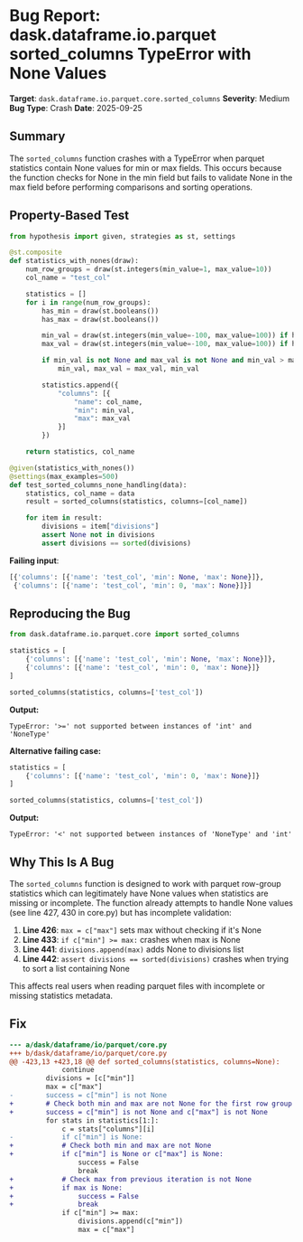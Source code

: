 # Bug Report: dask.dataframe.io.parquet sorted_columns TypeError with None Values

**Target**: `dask.dataframe.io.parquet.core.sorted_columns`
**Severity**: Medium
**Bug Type**: Crash
**Date**: 2025-09-25

## Summary

The `sorted_columns` function crashes with a TypeError when parquet statistics contain None values for min or max fields. This occurs because the function checks for None in the min field but fails to validate None in the max field before performing comparisons and sorting operations.

## Property-Based Test

```python
from hypothesis import given, strategies as st, settings

@st.composite
def statistics_with_nones(draw):
    num_row_groups = draw(st.integers(min_value=1, max_value=10))
    col_name = "test_col"

    statistics = []
    for i in range(num_row_groups):
        has_min = draw(st.booleans())
        has_max = draw(st.booleans())

        min_val = draw(st.integers(min_value=-100, max_value=100)) if has_min else None
        max_val = draw(st.integers(min_value=-100, max_value=100)) if has_max else None

        if min_val is not None and max_val is not None and min_val > max_val:
            min_val, max_val = max_val, min_val

        statistics.append({
            "columns": [{
                "name": col_name,
                "min": min_val,
                "max": max_val
            }]
        })

    return statistics, col_name

@given(statistics_with_nones())
@settings(max_examples=500)
def test_sorted_columns_none_handling(data):
    statistics, col_name = data
    result = sorted_columns(statistics, columns=[col_name])

    for item in result:
        divisions = item["divisions"]
        assert None not in divisions
        assert divisions == sorted(divisions)
```

**Failing input**:
```python
[{'columns': [{'name': 'test_col', 'min': None, 'max': None}]},
 {'columns': [{'name': 'test_col', 'min': 0, 'max': None}]}]
```

## Reproducing the Bug

```python
from dask.dataframe.io.parquet.core import sorted_columns

statistics = [
    {'columns': [{'name': 'test_col', 'min': None, 'max': None}]},
    {'columns': [{'name': 'test_col', 'min': 0, 'max': None}]}
]

sorted_columns(statistics, columns=['test_col'])
```

**Output:**
```
TypeError: '>=' not supported between instances of 'int' and 'NoneType'
```

**Alternative failing case:**
```python
statistics = [
    {'columns': [{'name': 'test_col', 'min': 0, 'max': None}]}
]

sorted_columns(statistics, columns=['test_col'])
```

**Output:**
```
TypeError: '<' not supported between instances of 'NoneType' and 'int'
```

## Why This Is A Bug

The `sorted_columns` function is designed to work with parquet row-group statistics which can legitimately have None values when statistics are missing or incomplete. The function already attempts to handle None values (see line 427, 430 in core.py) but has incomplete validation:

1. **Line 426**: `max = c["max"]` sets max without checking if it's None
2. **Line 433**: `if c["min"] >= max:` crashes when max is None
3. **Line 441**: `divisions.append(max)` adds None to divisions list
4. **Line 442**: `assert divisions == sorted(divisions)` crashes when trying to sort a list containing None

This affects real users when reading parquet files with incomplete or missing statistics metadata.

## Fix

```diff
--- a/dask/dataframe/io/parquet/core.py
+++ b/dask/dataframe/io/parquet/core.py
@@ -423,13 +423,18 @@ def sorted_columns(statistics, columns=None):
             continue
         divisions = [c["min"]]
         max = c["max"]
-        success = c["min"] is not None
+        # Check both min and max are not None for the first row group
+        success = c["min"] is not None and c["max"] is not None
         for stats in statistics[1:]:
             c = stats["columns"][i]
-            if c["min"] is None:
+            # Check both min and max are not None
+            if c["min"] is None or c["max"] is None:
                 success = False
                 break
+            # Check max from previous iteration is not None
+            if max is None:
+                success = False
+                break
             if c["min"] >= max:
                 divisions.append(c["min"])
                 max = c["max"]
```